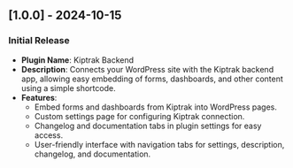 ## [1.0.0] - 2024-10-15

### Initial Release

- **Plugin Name**: Kiptrak Backend
- **Description**: Connects your WordPress site with the Kiptrak backend app, allowing easy embedding of forms, dashboards, and other content using a simple shortcode.
- **Features**:
  - Embed forms and dashboards from Kiptrak into WordPress pages.
  - Custom settings page for configuring Kiptrak connection.
  - Changelog and documentation tabs in plugin settings for easy access.
  - User-friendly interface with navigation tabs for settings, description, changelog, and documentation.
